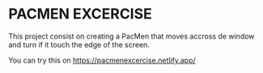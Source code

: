 # PACMEN EXCERCISE

This project consist on creating a PacMen that moves accross de window and turn if it touch the edge of the screen.

You can try this on https://pacmenexcercise.netlify.app/
